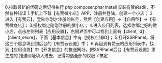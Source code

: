 0.拉取最新的代码之后记得执行 php composer.phar install 安装有赞的sdk，不然各种错误
1.手机上下载【有赞微小店】APP，注册并登陆，创建一个小店；
2.进入【有赞云】，登陆你刚才注册的账号，然后【创建应用】-> 【自用型】->【有赞微商店】；
3.授权绑定刚刚注册的微小店；
4.进入应用列表，选择你绑定好的微小店，点击左侧列表【应用设置】，右侧界面中可以找到上面有【client_id】【client_secre】，下面【基本信息】中有【授权店铺ID】；
5.打开SSRPanel，将这三个信息填到到后台的【有赞云设置】中；
6.再回到有赞云的应用列表中，找到【应用设置】中【开发信息】的推送网址，把SSRPanel后台【有赞云设置】里生成的 推送网址填入进去，记得勾选全部的权限
7.搞定
